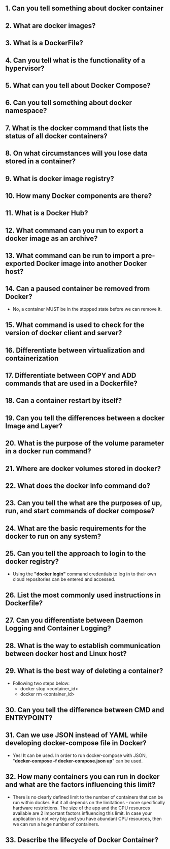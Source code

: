 ## 1. Can you tell something about docker container

## 2. What are docker images?

## 3. What is a DockerFile?

## 4. Can you tell what is the functionality of a hypervisor?

## 5. What can you tell about Docker Compose?

## 6. Can you tell something about docker namespace?

## 7. What is the docker command that lists the status of all docker containers?

## 8. On what circumstances will you lose data stored in a container?

## 9. What is docker image registry?

## 10. How many Docker components are there?

## 11. What is a Docker Hub?

## 12. What command can you run to export a docker image as an archive?

## 13. What command can be run to import a pre-exported Docker image into another Docker host?

## 14. Can a paused container be removed from Docker?
- No,  a container MUST be in the stopped state before we can remove it.


## 15. What command is used to check for the version of docker client and server?

## 16. Differentiate between virtualization and containerization

## 17. Differentiate between COPY and ADD commands that are used in a Dockerfile?

## 18. Can a container restart by itself?

## 19. Can you tell the differences between a docker Image and Layer?

## 20. What is the purpose of the volume parameter in a docker run command?

## 21. Where are docker volumes stored in docker?

## 22. What does the docker info command do?

## 23. Can you tell the what are the purposes of up, run, and start commands of docker compose?

## 24. What are the basic requirements for the docker to run on any system?

## 25. Can you tell the approach to login to the docker registry?
- Using the __"docker login"__ command credentials to log in to their own cloud repositories can be entered and accessed.


## 26. List the most commonly used instructions in Dockerfile?

## 27. Can you differentiate between Daemon Logging and Container Logging?

## 28. What is the way to establish communication between docker host and Linux host?

## 29. What is the best way of deleting a container?
-  Following two steps below:
    - docker stop <container_id>
    - docker rm <container_id>

## 30. Can you tell the difference between CMD and ENTRYPOINT?

## 31. Can we use JSON instead of YAML while developing docker-compose file in Docker?
- Yes! It can be used. In order to run docker-compose with JSON, "__docker-compose -f docker-compose.json up__" can be used.

## 32. How many containers you can run in docker and what are the factors influencing this limit?
- There is no clearly defined limit to the number of containers that can be run within docker. But it all depends on the limitations - more specifically hardware restrictions. The size of the app and the CPU resources available are 2 important factors influencing this limit. In case your application is not very big and you have abundant CPU resources, then we can run a huge number of containers.

## 33. Describe the lifecycle of Docker Container?